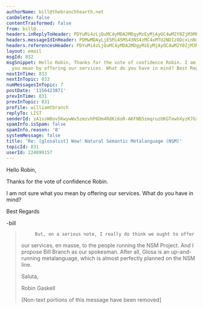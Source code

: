 ```yaml
---
authorName: bill@thebranchhearth.net
canDelete: false
contentTrasformed: false
from: bill@...
headers.inReplyToHeader: PDYuMi4zLjQuMC4yMDA2MDgyMzEyMjAyOC4wM2Y0ZjM3MEBwby5wYWNpZmljLm5ldC5hdT4=
headers.messageIdInHeader: PDMwMDAyLjE5Mi45MS43NS4zMC4xMTU2NDIzODcxLnNxdWlycmVsQHd3dy50aGVicmFuY2hoZWFydGgubmV0Pg==
headers.referencesHeader: PDYuMi4zLjQuMC4yMDA2MDgyMzEyMjAyOC4wM2Y0ZjM3MEBwby5wYWNpZmljLm5ldC5hdT4=
layout: email
msgId: 832
msgSnippet: Hello Robin, Thanks for the vote of confidence Robin. I am not sure what
  you mean by offering our services. What do you have in mind? Best Regards -bill
nextInTime: 833
nextInTopic: 833
numMessagesInTopic: 7
postDate: '1156423871'
prevInTime: 831
prevInTopic: 831
profile: williamtbranch
replyTo: LIST
senderId: zA1ssW8ov5KwywWv5zmzvhP6Dm4RdKi6oR-AKFNB5zmqruzUKGTewhXyzK7GxGzop_L84SSfsr6i01Bsc7nG
spamInfo.isSpam: false
spamInfo.reason: '0'
systemMessage: false
title: 'Re: [glosalist] Wow! Natural Semantic Metalanguage (NSM)'
topicId: 831
userId: 224099157
---
```


Hello Robin,

Thanks for the vote of confidence Robin.

I am not sure what you mean by offering our services. What do you have in
mind?

Best Regards

-bill

>
>          But, on a serious note, I really do think we ought to offer
> our services, en masse, to the people running the NSM Project.  And I
> propose Bill Branch as our spokesman.
>          After all, Glosa is an up-and-running metalanguage, which is
> almost perfectly planned on the NSM line.
>
> Saluta,
>
> Robin Gaskell
>
> [Non-text portions of this message have been removed]
>
>



